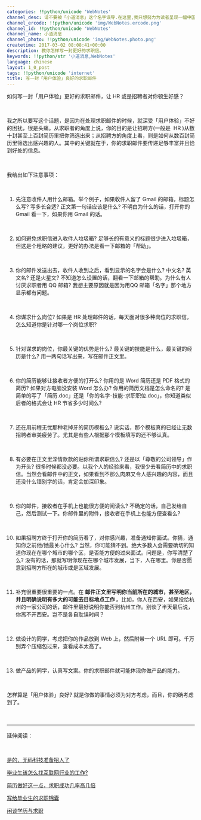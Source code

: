 ```yaml
---
categories: !!python/unicode 'WebNotes'
channel_desc: 请不要被「小道消息」这个名字误导.在这里,我只想努力为读者呈现一幅中国互联网的清明上河图.
channel_ercode: !!python/unicode 'img/WebNotes.ercode.png'
channel_id: !!python/unicode 'WebNotes'
channel_name: 小道消息
channel_photo: !!python/unicode 'img/WebNotes.photo.png'
createtime: 2017-03-02 08:08:41+00:00
description: 教你怎样写一封更好的求职信。
keywords: !!python/str '小道消息,WebNotes'
language: chinese
layout: 1_0_post
tags: !!python/unicode 'internet'
title: 写一封「用户体验」良好的求职邮件
---
```

<div class="rich_media_content" id="js_content">
<p>
         如何写一封「用户体验」更好的求职邮件，让 HR 或是招聘者对你顿生好感？
        </p>
<p>
<br/>
</p>
<p>
         我之所以要写这个话题，是因为在处理求职邮件的时候，就深受「用户体验」不好的困扰，很是头痛。从求职者的角度上说，你的目的是让招聘方(一般是  HR )从数十封甚至上百封简历里把你筛选出来；从招聘方的角度上看，则是如何从数百封简历里筛选出感兴趣的人。其中的关键就在于，你的求职邮件要传递足够丰富并且恰到好处的信息。
        </p>
<p>
<br/>
</p>
<p>
         我给出如下注意事项：
        </p>
<p>
<br/>
</p>
<ol class="list-paddingleft-2" style="list-style-type: decimal;">
<li>
<p>
           先注意收件人用什么邮箱。举个例子，如果收件人留了 Gmail 的邮箱，标题怎么写? 写多长合适? 正文第一句话应该是什么? 不明白为什么的话，打开你的 Gmail 看一下，如果你用 Gmail 的话。
          </p>
<p>
<br/>
</p>
</li>
<li>
<p>
           如何避免求职信进入收件人垃圾箱? 足够长的有意义的标题很少进入垃圾箱，但这是个粗略的建议，更好的办法是看一下邮箱的「帮助」。
          </p>
<p>
<br/>
</p>
</li>
<li>
<p>
           你的邮件发送出去，收件人收到之后，看到显示的名字会是什么? 中文名? 英文名? 还是火星文? 不知道怎么设置的话，翻看一下邮箱的帮助。为什么有人讨厌求职者用 QQ 邮箱? 我想主要原因就是因为用QQ 邮箱「名字」那个地方显示都有问题。
          </p>
<p>
<br/>
</p>
</li>
<li>
<p>
           你谋求什么岗位? 如果是 HR 处理邮件的话，每天面对很多种岗位的求职信，怎么知道你是针对哪一个岗位求职?
          </p>
<p>
<br/>
</p>
</li>
<li>
<p>
           针对谋求的岗位，你最关键的优势是什么? 最关键的技能是什么，最关键的经历是什么? 用一两句话写出来，写在邮件正文里。
          </p>
<p>
<br/>
</p>
</li>
<li>
<p>
           你的简历能够让接收者方便的打开么? 你用的是 Word 简历还是 PDF 格式的简历? 如果对方电脑没安装 Word 怎么办? 你用的简历文档是怎么命名的? 是简单的写了「简历.doc」还是「你的名字-技能-求职职位.doc」，你知道类似后者的格式会让 HR 节省多少时间么?
          </p>
<p>
<br/>
</p>
</li>
<li>
<p>
           还在用前程无忧那种老掉牙的简历模板么? 说实话，那个模板真的已经让无数招聘者审美疲劳了。尤其是有些人根据那个模板填写的还不够认真。
          </p>
<p>
<br/>
</p>
</li>
<li>
<p>
           有必要在正文里深情款款的贴你所谓求职信么? 还是以「尊敬的公司领导」作为开头? 很多时候都没必要。以我个人的经验来看，我很少去看简历中的求职信。当然会看邮件中的正文，如果看到不那么肉麻又令人感兴趣的内容，而且还没什么错别字的话，肯定会加深印象。
          </p>
<p>
<br/>
</p>
</li>
<li>
<p>
           你的邮件，接收者在手机上也能很方便的阅读么? 不确定的话，自己发给自己，然后测试一下。你邮件里的附件，接收者在手机上也能方便查看么?
          </p>
<p>
<br/>
</p>
</li>
<li>
<p>
           如果招聘方终于打开你的简历看了，对你感兴趣，准备通知你面试。你猜，通知你之前他/她最关心什么? 当然，你可能猜不到。绝大多数人会需要确切的知道你现在在哪个城市的哪个区，是否能方便的过来面试。问题是，你写清楚了么? 没有的话，那就写明你现在在哪个城市发展，当下，人在哪里。你是否愿意到招聘方所在的城市或是区域发展。
          </p>
<p>
<br/>
</p>
</li>
<li>
<p>
           补充很重要很重要的一点。在
           <strong>
            邮件正文里写明你当前所在的城市，甚至地区，并且明确说明有多大的可能去目标地点工作
           </strong>
           。比如，你人在西安，如果投给杭州的一家公司的话，邮件里最好说明你能否到杭州工作。别谈了半天最后说，你离不开西安。岂不是各自耽误时间？
          </p>
<p>
<br/>
</p>
</li>
<li>
<p>
           做设计的同学，考虑把你的作品放到 Web 上，然后附带一个 URL 即可。千万别弄个压缩包过来，查看成本太高了。
          </p>
<p>
<br/>
</p>
</li>
<li>
<p>
           做产品的同学，认真写文案。你的求职邮件就可能体现你做产品的能力。
           <br/>
</p>
</li>
</ol>
<p>
<br/>
</p>
<p>
         怎样算是「用户体验」良好? 就是你做的事情必须为对方考虑，而且，你的确考虑到了。
        </p>
<p>
<br/>
</p>
<hr style="font-family: Avenir, sans-serif; border-right-width: 0px; border-bottom-width: 0px; border-left-width: 0px; border-top-style: solid; border-top-color: rgb(234, 234, 234); height: 1px; margin: 1em 0px; padding: 0px; color: rgb(51, 51, 51); font-size: 17px; white-space: normal;"/>
<p>
         延伸阅读：
        </p>
<p>
<br/>
</p>
<p>
<a data_ue_src="http://mp.weixin.qq.com/s?__biz=MjM5ODIyMTE0MA==&amp;mid=2650969268&amp;idx=1&amp;sn=e3550623e2679059ab1b6c11008320ff&amp;chksm=bd38308f8a4fb9995c08146fcc8e6a6471688b351defb67fe5a4f5eca9ac56e8aa0602a4d09b&amp;scene=21#wechat_redirect" href="http://mp.weixin.qq.com/s?__biz=MjM5ODIyMTE0MA==&amp;mid=2650969268&amp;idx=1&amp;sn=e3550623e2679059ab1b6c11008320ff&amp;chksm=bd38308f8a4fb9995c08146fcc8e6a6471688b351defb67fe5a4f5eca9ac56e8aa0602a4d09b&amp;scene=21#wechat_redirect" target="_blank">
          是的，无码科技准备招人了
         </a>
<br/>
</p>
<p>
<a data_ue_src="http://mp.weixin.qq.com/s?__biz=MjM5ODIyMTE0MA==&amp;mid=2650968868&amp;idx=1&amp;sn=181605bd01df5478d033c3c3ac5a93ff&amp;chksm=bd38371f8a4fbe09f8b3ca1eed89029cf03873b1344468f8a780808102c1e9f222dfbe03388d&amp;scene=21#wechat_redirect" href="http://mp.weixin.qq.com/s?__biz=MjM5ODIyMTE0MA==&amp;mid=2650968868&amp;idx=1&amp;sn=181605bd01df5478d033c3c3ac5a93ff&amp;chksm=bd38371f8a4fbe09f8b3ca1eed89029cf03873b1344468f8a780808102c1e9f222dfbe03388d&amp;scene=21#wechat_redirect" target="_blank">
          毕业生该怎么找互联网行业的工作?
         </a>
</p>
<p>
<a data_ue_src="http://mp.weixin.qq.com/s?__biz=MjM5ODIyMTE0MA==&amp;mid=403454779&amp;idx=1&amp;sn=41cf66ed9d5cd733805ac3d07ab6139d&amp;scene=21#wechat_redirect" href="http://mp.weixin.qq.com/s?__biz=MjM5ODIyMTE0MA==&amp;mid=403454779&amp;idx=1&amp;sn=41cf66ed9d5cd733805ac3d07ab6139d&amp;scene=21#wechat_redirect" target="_blank">
          简历做好这一点，求职成功几率高几倍
         </a>
<br/>
</p>
<p>
<a data_ue_src="http://mp.weixin.qq.com/s?__biz=MjM5ODIyMTE0MA==&amp;mid=210513192&amp;idx=1&amp;sn=d19a002059e1da6aa99c56f29d1bc405&amp;scene=21#wechat_redirect" href="http://mp.weixin.qq.com/s?__biz=MjM5ODIyMTE0MA==&amp;mid=210513192&amp;idx=1&amp;sn=d19a002059e1da6aa99c56f29d1bc405&amp;scene=21#wechat_redirect" target="_blank">
          写给毕业生的求职锦囊
         </a>
<br/>
</p>
<p>
<a data_ue_src="http://mp.weixin.qq.com/mp/appmsg/show?__biz=MjM5ODIyMTE0MA==&amp;appmsgid=200088924&amp;itemidx=1&amp;sign=8442d67babb8dbc602e87fe346b368d2#wechat_redirect" href="http://mp.weixin.qq.com/mp/appmsg/show?__biz=MjM5ODIyMTE0MA==&amp;appmsgid=200088924&amp;itemidx=1&amp;sign=8442d67babb8dbc602e87fe346b368d2#wechat_redirect" target="_blank">
          闲谈学历与求职
         </a>
<br/>
</p>
<p>
<br/>
</p>
<p>
<br/>
</p>
<p>
<br/>
</p>
</div>